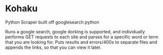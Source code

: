 # Kohaku
Python Scraper built off googlesearch python

Runs a google search, google dorking is supported, and individually performs GET requests to each site and parses for a specific word or term that you are looking for. 
Puts results and errors/400s to separate files and appends the links, so that you can view it later. 

